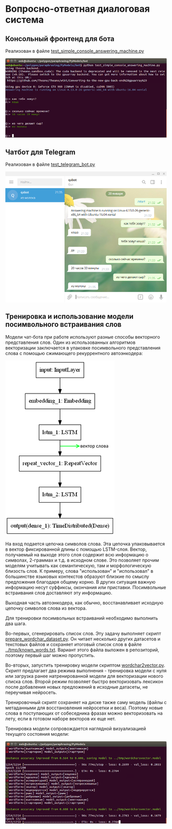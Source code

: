 # Вопросно-ответная диалоговая система

## Консольный фронтенд для бота

Реализован в файле [test_simple_console_answering_machine.py](https://github.com/Koziev/chatbot/blob/master/PyModels/bot/test_simple_console_answering_machine.py)

![Console frontend for chatbot](chatbot-console.PNG)

## Чатбот для Telegram

Реализован в файле [test_telegram_bot.py](https://github.com/Koziev/chatbot/blob/master/PyModels/bot/test_telegram_bot.py)

![Telegram frontend for chatbot](chatbot-telegram.png)


## Тренировка и использование модели посимвольного встраивания слов

Модели чат-бота при работе используют разные способы векторного представления слов.
Один из использованных алгоритмов векторизации заключается в упаковке посимвольного
представления слова с помощью сжимающего рекуррентного автоэнкодера:

![wordchar2vector model architecture](wordchar2vector.arch.png)

На вход подается цепочка символов слова. Эта цепочка упаковывается в вектор фиксированной
длины с помощью LSTM-слоя. Вектор, получаемый на выходе этого слоя содержит всю информацию
о символах, 2-граммах и т.д. в исходном слове. Это позволяет прочим моделям учитывать как семантическую, там и морфологическую близость слов. К примеру,
слова "использован" и "использовал" в большинстве языковых контекстов образуют близкие
по смыслу предложения благодаря общему корню. В других ситуация важную информацию несут
суффиксы, окончания или приставки. Посимвольные встраивания слов доставляют эту информацию.

Выходная часть автоэнкодера, как обычно, восстанавливает исходную цепочку символов слова из
вектора.

Для тренировки посимвольных встраиваний необходимо выполнить два шага.

Во-первых, сгенерировать список слов. Эту задачу выполняет скрипт [prepare_wordchar_dataset.py](https://github.com/Koziev/chatbot/blob/master/PyModels/prepare_wordchar_dataset.py).
Он читает несколько других датасетов и текстовых файлов и сохраняет итоговый список
слов в файле [../tmp/known_words.txt](https://github.com/Koziev/chatbot/blob/master/tmp/known_words.txt).
Вариант этого файла выложен в репозиторий, поэтому первый шаг можно пропустить.

Во-вторых, запустить тренировку модели скриптом [wordchar2vector.py](https://github.com/Koziev/chatbot/blob/master/PyModels/wordchar2vector.py).
Скрипт предлагает два режима выполнения - тренировка модели с нуля или загрузка ранее натренированной модели
для векторизации нового списка слов. Второй режим позволяет быстро векторизовать лексикон
после добавления новых предложений в исходные датасеты, не переучивая нейросеть.

Тренировочный скрипт сохраняет на диске также саму модель (файлы с метаданными для восстановления
нейросетки и веса). Поэтому новые слова в поступающих от собеседника фразах можно
векторизовать на лету, если в готовом наборе векторов их еще нет.

Тренировка модели сопровождается наглядной визуализацией текущего состояния модели:

![wordchar2vector training](wordchar2vector.PNG)

